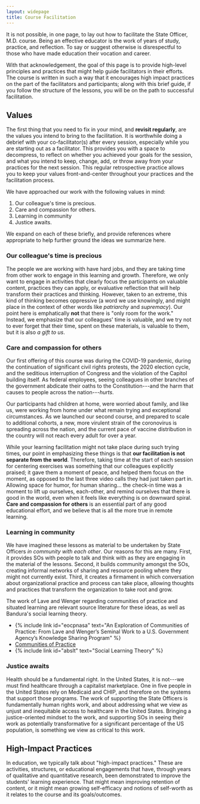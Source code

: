 ```yaml
---
layout: widepage
title: Course Facilitation
---
```


It is not possible, in one page, to lay out how to facilitate the State Officer, M.D. course. Being an effective educator is the work of years of study, practice, and reflection. To say or suggest otherwise is disrespectful to those who have made education their vocation and career. 

With that acknowledgement, the goal of this page is to provide high-level principles and practices that might help guide facilitators in their efforts. The course is written in such a way that it encourages high impact practices on the part of the facilitators and participants; along with this brief guide, if you follow the structure of the lessons, you will be on the path to successful facilitation.

## Values

The first thing that you need to fix in your mind, and **revisit regularly**, are the values you intend to bring to the facilitation. It is worthwhile doing a debrief with your co-facilitator(s) after every session, especially while you are starting out as a facilitator. This provides you with a space to decompress, to reflect on whether you achieved your goals for the session, and what you intend to keep, change, add, or throw away from your practices for the next session. This regular retrospective practice allows you to keep your values front-and-center throughout your practices and the facilitation process.

We have approached our work with the following values in mind:

1. Our colleague's time is precious.
2. Care and compassion for others.
4. Learning in community
3. Justice awaits.

We expand on each of these briefly, and provide references where appropriate to help further ground the ideas we summarize here.

### Our colleague's time is precious

The people we are working with have hard jobs, and they are taking time from other work to engage in this learning and growth. Therefore, we only want to engage in activities that clearly focus the participants on valuable content, practices they can apply, or evaluative reflection that will help transform their practices and thinking. However, taken to an extreme, this kind of thinking becomes oppressive (a word we use knowingly, and might place in the context of other words like *patriarchy* and *supremacy*). Our point here is emphatically **not** that there is "only room for the work." Instead, we emphasize that our colleagues' time is valuable, and we try not to ever forget that their time, spent on these materials, is valuable to them, but it is also *a  gift to us*.

### Care and compassion for others 

Our first offering of this course was during the COVID-19 pandemic, during the continuation of significant civil rights protests, the 2020 election cycle, and the seditious interruption of Congress and the violation of the Capitol building itself. As federal employees, seeing colleagues in other branches of the government abdicate their oaths to the Constitution---and the harm that causes to people across the nation---*hurts*. 
    
Our participants had children at home, were worried about family, and like us, were working from home under what remain trying and exceptional circumstances. As we launched our second course, and prepared to scale to additional cohorts, a new, more virulent strain of the coronovirus is spreading across the nation, and the current pace of vaccine distribution in the country will not reach every adult for over a year.
    
While your learning facilitation might not take place during such trying times, our point in emphasizing these things is that **our facilitation is not separate from the world**. Therefore, taking time at the start of each session for centering exercises was something that our colleagues explicitly praised; it gave them a moment of peace, and helped them focus on the moment, as opposed to the last three video calls they had just taken part in. Allowing space for humor, for human sharing... the check-in time was a moment to lift up ourselves, each-other, and remind ourselves that there is good in the world, even when it feels like everything is on downward spiral. **Care and compassion for others** is an essential part of any good educational effort, and we believe that is all the more true in remote learning.

### Learning in community

We have imagined these lessons as material to be undertaken by State Officers *in community with each other*. Our reasons for this are many. First, it provides SOs with people to talk and think with as they are engaging in the material of the lessons. Second, it builds community amongst the SOs, creating informal networks of sharing and resource pooling where they might not currently exist. Third, it creates a firmament in which conversation about organizational practice and process can take place, allowing thoughts and practices that transform the organization to take root and grow.

The work of Lave and Wenger regarding communities of practice and situated learning are relevant source literature for these ideas, as well as Bandura's social learning theory.

* {% include link id="eocpnasa" text="An Exploration of Communities of Practice: From Lave and Wenger’s Seminal Work to a U.S. Government Agency’s Knowledge Sharing Program" %}
* [Communities of Practice](https://en.wikipedia.org/wiki/Community_of_practice)
* {% include link id="abslt" text="Social Learning Theory" %}


### Justice awaits 

Health should be a fundamental right. In the United States, it is not---we must find healthcare through a capitalist marketplace. One in five people in the United States rely on Medicaid and CHIP, and therefore on the systems that support those programs. The work of supporting the State Officers is fundamentally human rights work, and about addressing what we view as unjust and inequitable access to healthcare in the United States. Bringing a justice-oriented mindset to the work, and supporting SOs in seeing their work as potentially transformative for a significant percentage of the US population, is something we view as critical to this work.

## High-Impact Practices

In education, we typically talk about "high-impact practices." These are activities, structures, or educational engagements that have, through years of qualitative and quantitative research, been demonstrated to improve the students' learning experience. That might mean improving retention of content, or it might mean growing self-efficacy and notions of self-worth as it relates to the course and its goals/outcomes.